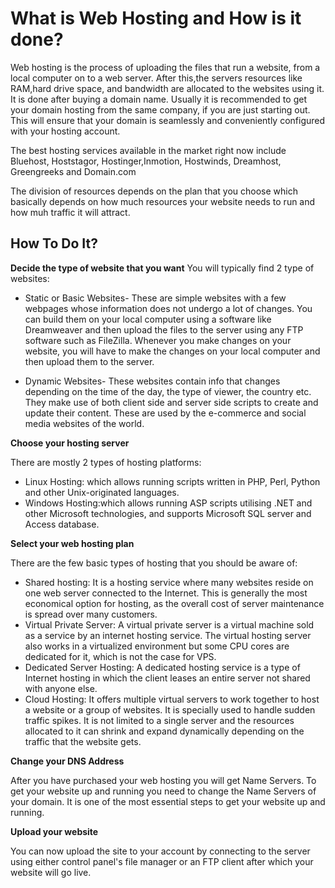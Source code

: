 # What is Web Hosting and How is it done?

Web hosting is the process of uploading the files that run a website, from a local computer on to a web server. After this,the servers resources like RAM,hard drive space, and bandwidth are allocated to the websites using it. It is done after buying a domain name. Usually it is recommended to get your domain hosting from the same company, if you are just starting out. This will ensure that your domain is seamlessly and conveniently configured with your hosting account.

The best hosting services available in the market right now include Bluehost, Hoststagor, Hostinger,Inmotion, Hostwinds, Dreamhost, Greengreeks and Domain.com

The division of resources depends on the plan that you choose which basically depends on how much resources your website needs to run and how muh traffic it will attract.

## How To Do It?
**Decide the type of website that you want**
You will typically find 2 type of websites:

- Static or Basic Websites- These are simple websites with a few webpages whose information does not undergo a lot of changes. You can build them on your local computer using a software like Dreamweaver and then upload the files to the server using any FTP software such as FileZilla. Whenever you make changes on your website, you will have to make the changes on your local computer and then upload them to the server.

- Dynamic Websites- These websites contain info that changes depending on the time of the day, the type of viewer, the country etc. They make use of both client side and server side scripts to create and update their content. These are used by the e-commerce and social media websites of the world.

**Choose your hosting server**

There are mostly 2 types of hosting platforms:

- Linux Hosting: which allows running scripts written in PHP, Perl, Python and other Unix-originated languages.
- Windows Hosting:which allows running ASP scripts utilising .NET and other Microsoft technologies, and supports Microsoft SQL server and Access database.

**Select your web hosting plan**

There are the few basic types of hosting that you should be aware of:

- Shared hosting: It is a hosting service where many websites reside on one web server connected to the Internet. This is generally the most economical option for hosting, as the overall cost of server maintenance is spread over many customers.
- Virtual Private Server: A virtual private server is a virtual machine sold as a service by an internet hosting service. The virtual hosting server also works in a virtualized environment but some CPU cores are dedicated for it, which is not the case for VPS.
- Dedicated Server Hosting: A dedicated hosting service is a type of Internet hosting in which the client leases an entire server not shared with anyone else.
- Cloud Hosting: It offers multiple virtual servers to work together to host a website or a group of websites. It is specially used to handle sudden traffic spikes. It is not limited to a single server and the resources allocated to it can shrink and expand dynamically depending on the traffic that the website gets.

**Change your DNS Address**

After you have purchased your web hosting you will get Name Servers. To get your website up and running you need to change the Name Servers of your domain. It is one of the most essential steps to get your website up and running.

**Upload your website**

 You can now upload the site to your account by connecting to the server using either control panel's file manager or an FTP client after which your website will go live.

